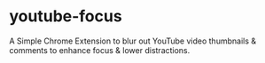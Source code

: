 # youtube-focus
A Simple Chrome Extension to blur out YouTube video thumbnails &amp; comments to enhance focus &amp; lower distractions.
